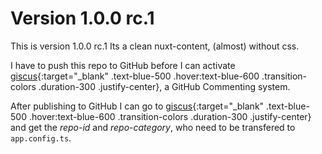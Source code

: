 # Version 1.0.0 rc.1
This is version 1.0.0 rc.1 
Its a clean nuxt-content, (almost) without css.

I have to push this repo to GitHub before I can activate [giscus](https://giscus.app/){:target="_blank" .text-blue-500 .hover:text-blue-600 .transition-colors .duration-300 .justify-center}, a GitHub Commenting system.

After publishing to GitHub I can go to [giscus](https://giscus.app/){:target="_blank" .text-blue-500 .hover:text-blue-600 .transition-colors .duration-300 .justify-center} and get the _repo-id_ and _repo-category_, who need to be transfered to `app.config.ts`.